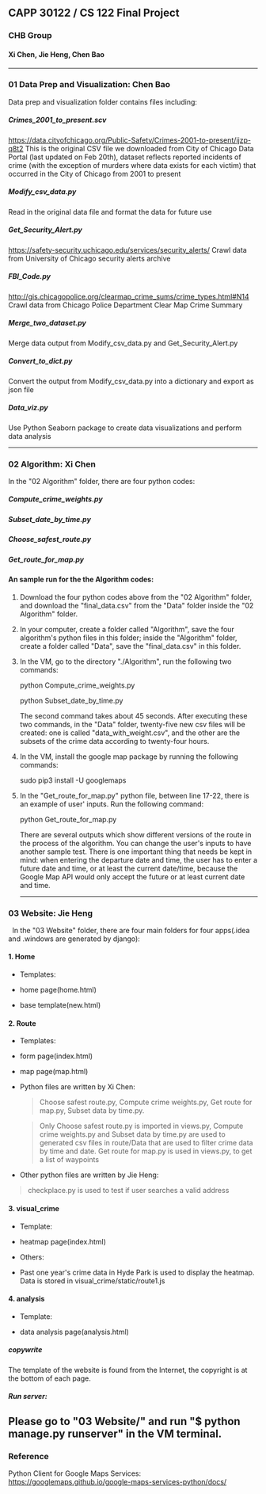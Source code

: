 ## CAPP 30122 / CS 122 Final Project
### CHB Group
#### Xi Chen, Jie Heng, Chen Bao

---
###  01 Data Prep and Visualization: Chen Bao

Data prep and visualization folder contains files including:

##### Crimes_2001_to_present.scv
https://data.cityofchicago.org/Public-Safety/Crimes-2001-to-present/ijzp-q8t2
This is the original CSV file we downloaded from City of Chicago Data Portal (last updated on Feb 20th), dataset reflects reported     incidents of crime (with the exception of murders where data exists for each victim) that occurred in the City of Chicago from 2001 to present

##### Modify_csv_data.py
Read in the original data file and format the data for future use

##### Get_Security_Alert.py
https://safety-security.uchicago.edu/services/security_alerts/
Crawl data from University of Chicago security alerts archive

##### FBI_Code.py
http://gis.chicagopolice.org/clearmap_crime_sums/crime_types.html#N14
Crawl data from Chicago Police Department Clear Map Crime Summary

##### Merge_two_dataset.py
Merge data output from Modify_csv_data.py and Get_Security_Alert.py

##### Convert_to_dict.py
Convert the output from Modify_csv_data.py into a dictionary and export as json file

##### Data_viz.py
Use Python Seaborn package to create data visualizations and perform data analysis


---
###  02 Algorithm: Xi Chen

   In the "02 Algorithm" folder, there are four python codes:

##### Compute_crime_weights.py

##### Subset_date_by_time.py

##### Choose_safest_route.py

##### Get_route_for_map.py

#### An sample run for the the Algorithm codes:

1. Download the four python codes above from the "02 Algorithm" folder, and download the "final_data.csv" from the "Data" folder inside the "02 Algorithm" folder.

2. In your computer, create a folder called "Algorithm", save the four algorithm's python files in this folder; inside the "Algorithm" folder, create a folder called "Data", save the "final_data.csv" in this folder.

3. In the VM, go to the directory "./Algorithm", run the following two commands:

   python Compute_crime_weights.py

   python Subset_date_by_time.py

   The second command takes about 45 seconds. After executing these two commands, in the "Data" folder, twenty-five new csv files will be created: one is called "data_with_weight.csv", and the other are the subsets of the crime data according to twenty-four hours.

3. In the VM, install the google map package by running the following commands:

   sudo pip3 install -U googlemaps

4. In the "Get_route_for_map.py" python file, between line 17-22, there is an example of user' inputs. Run the following command:

   python Get_route_for_map.py

   There are several outputs which show different versions of the route in the process of the algorithm. You can change the user's inputs to have another sample test. There is one important thing that needs be kept in mind: when entering the departure date and time, the user has to enter a future date and time, or at least the current date/time, because the Google Map API would only accept the future or at least current date and time.

   ---

### 03 Website: Jie Heng

   In the "03 Website" folder, there are four main folders for four apps(.idea and .windows are generated by django):

#### 1. Home

* Templates:

 + home page(home.html)

 + base template(new.html)

#### 2. Route

* Templates:

 + form page(index.html)

 + map page(map.html)


* Python files are written by Xi Chen:

   > Choose safest route.py, Compute crime weights.py,  Get route for map.py, Subset data by time.py.

   > Only Choose safest route.py is imported in views.py,  Compute crime weights.py and Subset data by time.py are used to generated csv files in route/Data that are used to filter crime data by time and date. Get route for map.py is used in views.py, to get a list of waypoints

 +  Other python files are written by Jie Heng:

   > checkplace.py is used to test if user searches a valid address

#### 3. visual_crime

* Template:

 + heatmap page(index.html)

* Others:

 + Past one year's crime data in Hyde Park is used to display the heatmap. Data is stored in visual_crime/static/route1.js

#### 4. analysis

* Template:

 + data analysis page(analysis.html)

##### copywrite

The template of the website is found from the Internet, the copyright is at the bottom of each page.

##### Run server:

 Please go to "03 Website/" and run "$ python manage.py runserver" in the VM terminal.
 ---
### Reference
Python Client for Google Maps Services:
https://googlemaps.github.io/google-maps-services-python/docs/